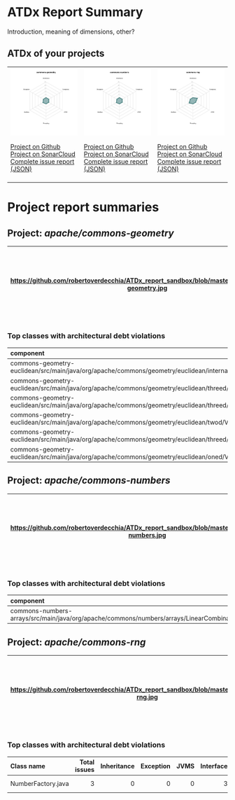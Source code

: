 
# ATDx Report Summary

Introduction, meaning of dimensions, other?

## ATDx of your projects
||||
|-|-|-|
|<img src="https://github.com/robertoverdecchia/ATDx_report_sandbox/blob/master/plots/commons-geometry.jpg"/> <p style="text-align:left">[Project on Github](https://github.com/apache/commons-geometry) <br> [Project on SonarCloud ](https://sonarcloud.io/dashboard?id=commons-geometry) <br> [Complete issue report (JSON)](./json/commons-geometry.json)</p>|<img src="https://github.com/robertoverdecchia/ATDx_report_sandbox/blob/master/plots/commons-numbers.jpg"/> <p style="text-align:left">[Project on Github](https://github.com/apache/commons-numbers) <br> [Project on SonarCloud ](https://sonarcloud.io/dashboard?id=commons-numbers) <br> [Complete issue report (JSON)](./json/commons-numbers.json)</p>|<img src="https://github.com/robertoverdecchia/ATDx_report_sandbox/blob/master/plots/commons-rng.jpg"/> <p style="text-align:left">[Project on Github](https://github.com/apache/commons-rng) <br> [Project on SonarCloud ](https://sonarcloud.io/dashboard?id=commons-rng) <br> [Complete issue report (JSON)](./json/commons-rng.json)</p>
 | |

# Project report summaries
## Project: _apache/commons-geometry_
|https://github.com/robertoverdecchia/ATDx_report_sandbox/blob/master/plots/commons-geometry.jpg|<p style="text-align:left">[Project on Github](https://github.com/apache/commons-geometry) <br> [Project on SonarCloud ](https://sonarcloud.io/dashboard?id=commons-geometry) <br> [Complete issue report (JSON)](./json/commons-geometry.json)</p>
|-|-|
### Top classes with architectural debt violations
| component                                                                                                              |   inheritance |   exception |   vmsmell |   interface |   threading |   complexity |   sum |
|:-----------------------------------------------------------------------------------------------------------------------|--------------:|------------:|----------:|------------:|------------:|-------------:|------:|
| commons-geometry-euclidean/src/main/java/org/apache/commons/geometry/euclidean/internal/Matrices.java                  |             0 |           0 |         0 |           1 |           0 |            0 |     1 |
| commons-geometry-euclidean/src/main/java/org/apache/commons/geometry/euclidean/threed/rotation/QuaternionRotation.java |             0 |           0 |         0 |           1 |           0 |            0 |     1 |
| commons-geometry-euclidean/src/main/java/org/apache/commons/geometry/euclidean/threed/AffineTransformMatrix3D.java     |             0 |           0 |         0 |           1 |           0 |            0 |     1 |
| commons-geometry-euclidean/src/main/java/org/apache/commons/geometry/euclidean/twod/Vector2D.java                      |             0 |           0 |         0 |           1 |           0 |            0 |     1 |
| commons-geometry-euclidean/src/main/java/org/apache/commons/geometry/euclidean/threed/Vector3D.java                    |             0 |           0 |         0 |           1 |           0 |            0 |     1 |
| commons-geometry-euclidean/src/main/java/org/apache/commons/geometry/euclidean/oned/Vector1D.java                      |             0 |           0 |         0 |           1 |           0 |            0 |     1 |

## Project: _apache/commons-numbers_
|https://github.com/robertoverdecchia/ATDx_report_sandbox/blob/master/plots/commons-numbers.jpg|<p style="text-align:left">[Project on Github](https://github.com/apache/commons-numbers) <br> [Project on SonarCloud ](https://sonarcloud.io/dashboard?id=commons-numbers) <br> [Complete issue report (JSON)](./json/commons-numbers.json)</p>
|-|-|
### Top classes with architectural debt violations
| component                                                                                     |   inheritance |   exception |   vmsmell |   interface |   threading |   complexity |   sum |
|:----------------------------------------------------------------------------------------------|--------------:|------------:|----------:|------------:|------------:|-------------:|------:|
| commons-numbers-arrays/src/main/java/org/apache/commons/numbers/arrays/LinearCombination.java |             0 |           0 |         0 |           1 |           0 |            0 |     1 |

## Project: _apache/commons-rng_
|https://github.com/robertoverdecchia/ATDx_report_sandbox/blob/master/plots/commons-rng.jpg|<p style="text-align:left">[Project on Github](https://github.com/apache/commons-rng) <br> [Project on SonarCloud ](https://sonarcloud.io/dashboard?id=commons-rng) <br> [Complete issue report (JSON)](./json/commons-rng.json)</p>
|-|-|
### Top classes with architectural debt violations
| Class name         |   Total issues |   Inheritance |   Exception |   JVMS |   Interface |   Threading |   Complexity | Fully qualified name                                                               |
|:-------------------|---------------:|--------------:|------------:|-------:|------------:|------------:|-------------:|:-----------------------------------------------------------------------------------|
| NumberFactory.java |              3 |             0 |           0 |      0 |           3 |           0 |            0 | commons-rng-core/src/main/java/org/apache/commons/rng/core/util/NumberFactory.java |

